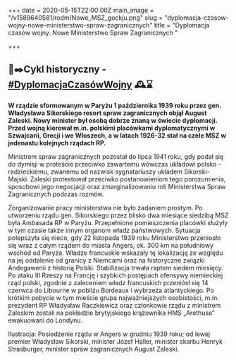 +++
date = 2020-05-15T22:00:00Z
main_image = "/v1589640581/rodm/Nowe_MSZ_gockju.png"
slug = "dyplomacja-czasow-wojny-nowe-ministerstwo-spraw-zagranicznych"
title = "Dyplomacja czasów wojny. Nowe Ministerstwo Spraw Zagranicznych "

+++
## 📜✒️Cykl historyczny - [#DyplomacjaCzasówWojny](https://www.facebook.com/hashtag/dyplomacjaczas%C3%B3wwojny?source=feed_text&epa=HASHTAG&__xts__%5B0%5D=68.ARBGHv06gMDPAP6cd_qLlWcu3dciHV2_8SSgZBiyVLxZ_itchJhmv3nux0NGgK91KtHYU0Brr3ZXP7EknCFcfZXgOQVB75RYqTHjyUzma4tPbuyw7ehIuuq7ek6Wha37paxxhIQzuJij148U9QmX1sdAC4i7hCkVPRuWWuJRoCyF3oXkQVL_JeUvit877a4Ovcr_i1H1LiEm9bbb8QL7WQ-wrpsMVQMM9ihAm3Q5a7snfVklcesGPJCSx1X9aU5JeOSrL2ZnBlYeOgdgm7X77hFXV57IR6Z9gfVNhq9hLGfdJ_tDEod04DsaOt_ONRwmFxWCDygDH5aW9KfGvRAkJIc&__tn__=%2ANK-R) 🕰⌛️

**W rządzie sformowanym w Paryżu 1 października 1939 roku przez gen. Władysława Sikorskiego resort spraw zagranicznych objął August Zaleski. Nowy minister był osobą dobrze znaną w świecie dyplomacji. Przed wojną kierował m.in. polskimi placówkami dyplomatycznymi w Szwajcarii, Grecji i we Włoszech, a w latach 1926-32 stał na czele MSZ w jedenastu kolejnych rządach RP.** 

Ministrem spraw zagranicznych pozostał do lipca 1941 roku, gdy podał się do dymisji w proteście przeciwko zawartemu wówczas układowi polsko - radzieckiemu, zwanemu od nazwisk sygnatariuszy układem Sikorski-Majski. Zaleski protestował przeciwko postanowieniom tego porozumienia, sposobowi jego negocjacji oraz zmarginalizowaniu roli Ministerstwa Spraw Zagranicznych podczas rozmów.

Zorganizowanie pracy ministerstwa nie było zadaniem prostym. Po utworzeniu rządu gen. Sikorskiego przez blisko dwa miesiące siedzibą MSZ była Ambasada RP w Paryżu. Przepełnione pomieszczenia placówki służyły w tym czasie także innym organom władz państwowych. Sytuacja polepszyła się nieco, gdy 22 listopada 1939 roku Ministerstwo przeniosło się wraz z całym rządem do miasta Angers, ok. 300 km na południowy wschód od Paryża. Władze francuskie wskazały tę lokalizację ze względu na jej oddalenie od granicy z Niemcami oraz na historyczne związki Andegawenii z historią Polski. Stabilizacja trwała raptem siedem miesięcy. Po ataku III Rzeszy na Francję i szybkich postępach ofensywy niemieckiej rząd polski, zgodnie z zaleceniem władz francuskich przeniósł się 14 czerwca do Libourne w pobliżu Bordeaux i wybrzeża atlantyckiego. Po krótkim pobycie w tym mieście grupa najważniejszych osobistości, m.in. prezydent RP Władysław Raczkiewicz oraz członkowie rządu z ministrem Zaleskim zostali na pokładzie brytyjskiego krążownika HMS „Arethusa” ewakuowani do Londynu.

Ilustracja: Posiedzenie rządu w Angers w grudniu 1939 roku; od lewej premier Władysław Sikorski, minister Józef Haller, minister skarbu Henryk Strasburger, minister spraw zagranicznych August Zaleski.